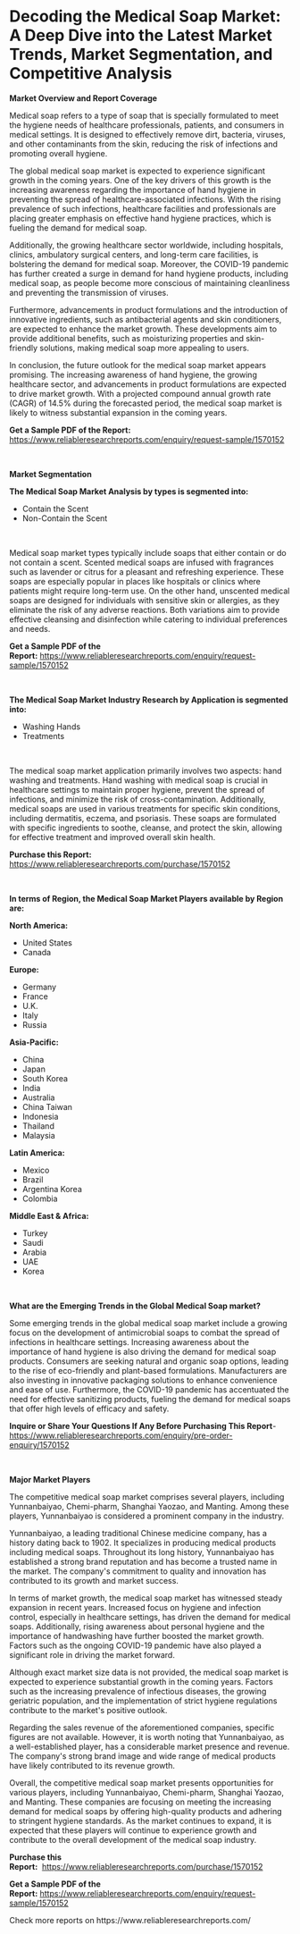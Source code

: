 <p><h1>Decoding the Medical Soap Market: A Deep Dive into the Latest Market Trends, Market Segmentation, and Competitive Analysis</h1></p><p><strong>Market Overview and Report Coverage</strong></p>
<p><p>Medical soap refers to a type of soap that is specially formulated to meet the hygiene needs of healthcare professionals, patients, and consumers in medical settings. It is designed to effectively remove dirt, bacteria, viruses, and other contaminants from the skin, reducing the risk of infections and promoting overall hygiene.</p><p>The global medical soap market is expected to experience significant growth in the coming years. One of the key drivers of this growth is the increasing awareness regarding the importance of hand hygiene in preventing the spread of healthcare-associated infections. With the rising prevalence of such infections, healthcare facilities and professionals are placing greater emphasis on effective hand hygiene practices, which is fueling the demand for medical soap.</p><p>Additionally, the growing healthcare sector worldwide, including hospitals, clinics, ambulatory surgical centers, and long-term care facilities, is bolstering the demand for medical soap. Moreover, the COVID-19 pandemic has further created a surge in demand for hand hygiene products, including medical soap, as people become more conscious of maintaining cleanliness and preventing the transmission of viruses.</p><p>Furthermore, advancements in product formulations and the introduction of innovative ingredients, such as antibacterial agents and skin conditioners, are expected to enhance the market growth. These developments aim to provide additional benefits, such as moisturizing properties and skin-friendly solutions, making medical soap more appealing to users.</p><p>In conclusion, the future outlook for the medical soap market appears promising. The increasing awareness of hand hygiene, the growing healthcare sector, and advancements in product formulations are expected to drive market growth. With a projected compound annual growth rate (CAGR) of 14.5% during the forecasted period, the medical soap market is likely to witness substantial expansion in the coming years.</p></p>
<p><strong>Get a Sample PDF of the Report:</strong> <a href="https://www.reliableresearchreports.com/enquiry/request-sample/1570152">https://www.reliableresearchreports.com/enquiry/request-sample/1570152</a></p>
<p>&nbsp;</p>
<p><strong>Market Segmentation</strong></p>
<p><strong>The Medical Soap Market Analysis by types is segmented into:</strong></p>
<p><ul><li>Contain the Scent</li><li>Non-Contain the Scent</li></ul></p>
<p>&nbsp;</p>
<p><p>Medical soap market types typically include soaps that either contain or do not contain a scent. Scented medical soaps are infused with fragrances such as lavender or citrus for a pleasant and refreshing experience. These soaps are especially popular in places like hospitals or clinics where patients might require long-term use. On the other hand, unscented medical soaps are designed for individuals with sensitive skin or allergies, as they eliminate the risk of any adverse reactions. Both variations aim to provide effective cleansing and disinfection while catering to individual preferences and needs.</p></p>
<p><strong>Get a Sample PDF of the Report:</strong>&nbsp;<a href="https://www.reliableresearchreports.com/enquiry/request-sample/1570152">https://www.reliableresearchreports.com/enquiry/request-sample/1570152</a></p>
<p>&nbsp;</p>
<p><strong>The Medical Soap Market Industry Research by Application is segmented into:</strong></p>
<p><ul><li>Washing Hands</li><li>Treatments</li></ul></p>
<p>&nbsp;</p>
<p><p>The medical soap market application primarily involves two aspects: hand washing and treatments. Hand washing with medical soap is crucial in healthcare settings to maintain proper hygiene, prevent the spread of infections, and minimize the risk of cross-contamination. Additionally, medical soaps are used in various treatments for specific skin conditions, including dermatitis, eczema, and psoriasis. These soaps are formulated with specific ingredients to soothe, cleanse, and protect the skin, allowing for effective treatment and improved overall skin health.</p></p>
<p><strong>Purchase this Report:</strong>&nbsp; <a href="https://www.reliableresearchreports.com/purchase/1570152">https://www.reliableresearchreports.com/purchase/1570152</a></p>
<p>&nbsp;</p>
<p><strong>In terms of Region, the Medical Soap Market Players available by Region are:</strong></p>
<p>
    <p> <strong> North America: </strong>
        <ul>
            <li>United States</li>
            <li>Canada</li>
        </ul>
        </p> 
    <p> <strong> Europe: </strong>
        <ul>
            <li>Germany</li>
            <li>France</li>
            <li>U.K.</li>
            <li>Italy</li>
            <li>Russia</li>
        </ul>
        </p> 
    <p> <strong> Asia-Pacific: </strong>
        <ul>
            <li>China</li>
            <li>Japan</li>
            <li>South Korea</li>
            <li>India</li>
            <li>Australia</li>
            <li>China Taiwan</li>
            <li>Indonesia</li>
            <li>Thailand</li>
            <li>Malaysia</li>
        </ul>
        </p> 
    <p> <strong> Latin America: </strong>
        <ul>
            <li>Mexico</li>
            <li>Brazil</li>
            <li>Argentina Korea</li>
            <li>Colombia</li>
        </ul>
        </p> 
    <p> <strong> Middle East & Africa: </strong>
        <ul>
            <li>Turkey</li>
            <li>Saudi</li>
            <li>Arabia</li>
            <li>UAE</li>
            <li>Korea</li>
        </ul>
    </p>
    </p>
<p>&nbsp;</p>
<p><strong>What are the Emerging Trends in the Global Medical Soap market?</strong></p>
<p><p>Some emerging trends in the global medical soap market include a growing focus on the development of antimicrobial soaps to combat the spread of infections in healthcare settings. Increasing awareness about the importance of hand hygiene is also driving the demand for medical soap products. Consumers are seeking natural and organic soap options, leading to the rise of eco-friendly and plant-based formulations. Manufacturers are also investing in innovative packaging solutions to enhance convenience and ease of use. Furthermore, the COVID-19 pandemic has accentuated the need for effective sanitizing products, fueling the demand for medical soaps that offer high levels of efficacy and safety.</p></p>
<p><strong>Inquire or Share Your Questions If Any Before Purchasing This Report</strong>- <a href="https://www.reliableresearchreports.com/enquiry/pre-order-enquiry/1570152">https://www.reliableresearchreports.com/enquiry/pre-order-enquiry/1570152</a></p>
<p>&nbsp;</p>
<p><strong>Major Market Players</strong></p>
<p><p>The competitive medical soap market comprises several players, including Yunnanbaiyao, Chemi-pharm, Shanghai Yaozao, and Manting. Among these players, Yunnanbaiyao is considered a prominent company in the industry.</p><p>Yunnanbaiyao, a leading traditional Chinese medicine company, has a history dating back to 1902. It specializes in producing medical products including medical soaps. Throughout its long history, Yunnanbaiyao has established a strong brand reputation and has become a trusted name in the market. The company's commitment to quality and innovation has contributed to its growth and market success.</p><p>In terms of market growth, the medical soap market has witnessed steady expansion in recent years. Increased focus on hygiene and infection control, especially in healthcare settings, has driven the demand for medical soaps. Additionally, rising awareness about personal hygiene and the importance of handwashing have further boosted the market growth. Factors such as the ongoing COVID-19 pandemic have also played a significant role in driving the market forward.</p><p>Although exact market size data is not provided, the medical soap market is expected to experience substantial growth in the coming years. Factors such as the increasing prevalence of infectious diseases, the growing geriatric population, and the implementation of strict hygiene regulations contribute to the market's positive outlook.</p><p>Regarding the sales revenue of the aforementioned companies, specific figures are not available. However, it is worth noting that Yunnanbaiyao, as a well-established player, has a considerable market presence and revenue. The company's strong brand image and wide range of medical products have likely contributed to its revenue growth.</p><p>Overall, the competitive medical soap market presents opportunities for various players, including Yunnanbaiyao, Chemi-pharm, Shanghai Yaozao, and Manting. These companies are focusing on meeting the increasing demand for medical soaps by offering high-quality products and adhering to stringent hygiene standards. As the market continues to expand, it is expected that these players will continue to experience growth and contribute to the overall development of the medical soap industry.</p></p>
<p><strong>Purchase this Report:</strong>&nbsp;&nbsp;<a href="https://www.reliableresearchreports.com/purchase/1570152">https://www.reliableresearchreports.com/purchase/1570152</a></p>
<p></p>
<p><strong>Get a Sample PDF of the Report:</strong>&nbsp;<a href="https://www.reliableresearchreports.com/enquiry/request-sample/1570152">https://www.reliableresearchreports.com/enquiry/request-sample/1570152</a></p>
<p>Check more reports on https://www.reliableresearchreports.com/</p>